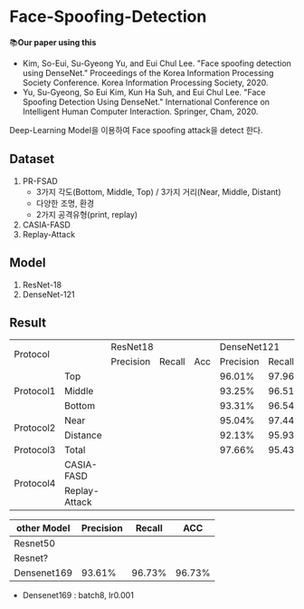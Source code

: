 # Face-Spoofing-Detection
:books:**Our paper using this**
- Kim, So-Eui, Su-Gyeong Yu, and Eui Chul Lee. "Face spoofing detection using DenseNet." Proceedings of the Korea Information Processing Society Conference. Korea Information Processing Society, 2020.  
- Yu, Su-Gyeong, So Eui Kim, Kun Ha Suh, and Eui Chul Lee. "Face Spoofing Detection Using DenseNet." International Conference on Intelligent Human Computer Interaction. Springer, Cham, 2020.

Deep-Learning Model을 이용하여 Face spoofing attack을 detect 한다.
## Dataset
1. PR-FSAD
    - 3가지 각도(Bottom, Middle, Top) / 3가지 거리(Near, Middle, Distant)
    - 다양한 조명, 환경
    - 2가지 공격유형(print, replay)
2. CASIA-FASD
3. Replay-Attack

## Model
1. ResNet-18
2. DenseNet-121

## Result

<table>
  <tr>
    <td rowspan="2", colspan="2">Protocol</td>
    <td colspan="3">ResNet18</td>
    <td colspan="3">DenseNet121</td>  
  </tr>
  <tr>
    <td colspan="1">Precision</td>
    <td>Recall</td>
    <td>Acc</td>  
    <td colspan="1">Precision</td>
    <td>Recall</td>
    <td>Acc</td>  
  </tr>
  <tr>
      <td rowspan="3"> Protocol1</td>
      <td>Top</td>
      <td></td>
      <td></td>
      <td></td>
      <td>96.01%</td>
      <td>97.96%</td>
      <td>97.96%</td>
    </tr>
      <tr>
      <td>Middle</td>
      <td></td>
      <td></td>
      <td></td>
      <td>93.25%</td>
      <td>96.51%</td>
      <td>96.51%</td>
    </tr>
      <tr>
      <td>Bottom</td>
      <td></td>
      <td></td>
      <td></td>
      <td>93.31%</td>
      <td>96.54%</td>
      <td>96.54%</td>
    </tr>
    
  <tr>
      <td rowspan="2"> Protocol2</td>
      <td>Near</td>
      <td></td>
      <td></td>
      <td></td>
      <td>95.04%</td>
      <td>97.44%</td>
      <td>97.45%</td>
    </tr>
      <tr>
      <td>Distance</td>
      <td></td>
      <td></td>
      <td></td>
      <td>92.13%</td>
      <td>95.93%</td>
      <td>95.91%</td>
    </tr>
      
   <tr>
      <td> Protocol3</td>
      <td>Total</td>
      <td></td>
      <td></td>
      <td></td>
      <td>97.66%</td>
      <td>95.43%</td>
      <td>97.66%</td>
    </tr>
      <tr>
      <td rowspan="2"> Protocol4</td>
      <td>CASIA-FASD</td>
      <td></td>
      <td></td>
      <td></td>
      <td></td>
      <td></td>
      <td></td>
    </tr>
      <tr>
      <td>Replay-Attack</td>
      <td></td>
      <td></td>
      <td></td>
      <td></td>
      <td></td>
      <td></td>
    </tr>
</table>


|other Model|Precision|Recall|ACC|
|---|---|---|---|
|Resnet50||||
|Resnet?||||
|Densenet169|93.61%|96.73%|96.73%|

- Densenet169 : batch8, lr0.001
